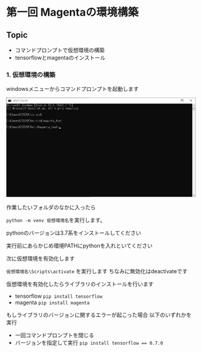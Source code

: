 # 第一回 Magentaの環境構築

## Topic
- コマンドプロンプトで仮想環境の構築
- tensorflowとmagentaのインストール


### 1. 仮想環境の構築

windowsメニューからコマンドプロンプトを起動します

![](img/1.png)

作業したいフォルダのなかに入ったら

`python -m venv 仮想環境名`を実行します。

pythonのバージョンは3.7系をインストールしてください

実行前にあらかじめ環境PATHにpythonを入れといてください

次に仮想環境を有効化します

`仮想環境名\Scripts\activate` を実行します
ちなみに無効化はdeactivateです

仮想環境を有効化したらライブラリのインストールを行います

- tensorflow `pip install tensorflow`
- magenta `pip install magenta`

もしライブラリのバージョンに関するエラーが起こった場合
以下のいずれかを実行

- 一回コマンドプロンプトを閉じる
- バージョンを指定して実行 `pip install tensorflow == 0.7.0`
